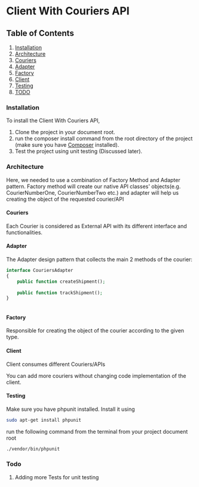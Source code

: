 # Client With Couriers API

## Table of Contents

1. [Installation](#installation)
2. [Architecture](#architecture)
  1. [Couriers](#couriers)
  2. [Adapter](#adapter)
  3. [Factory](#factory)
  4. [Client](#client)
  5. [Testing](#testing)
3. [TODO](#todo)


### Installation

To install the Client With Couriers API,
1. Clone the project in your document root.
2. run the composer install command from the root directory of the project (make sure you have [Composer](http://getcomposer.org) installed).
3. Test the project using unit testing (Discussed later).


### Architecture

Here, we needed to use a combination of Factory Method and Adapter pattern.
Factory method will create our native API classes' objects(e.g. CourierNumberOne, CourierNumberTwo etc.)
and adapter will help us creating the object of the requested courier/API

#### Couriers

Each Courier is considered as External API with its different interface and functionalities. 


#### Adapter

The Adapter design pattern that collects the main 2 methods of the courier:

```php
interface CouriersAdapter
{
    public function createShipment();
        
    public function trackShipment();
}
        
```

#### Factory

Responsible for creating the object of the courier according to the given type.


#### Client

Client consumes different Couriers/APIs

You can add more couriers without changing code implementation of the client.
   


#### Testing

Make sure you have phpunit installed. Install it using 

```bash
sudo apt-get install phpunit
```

run the following command from the terminal from your project document root

```bash
./vendor/bin/phpunit
```  


### Todo

1) Adding more Tests for unit testing
